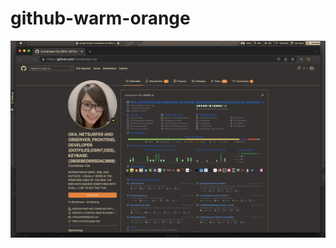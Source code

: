 # github-warm-orange

<img src="https://github.com/Coordinate-Cat/github-warm-orange/blob/main/github-warm-style.png">
